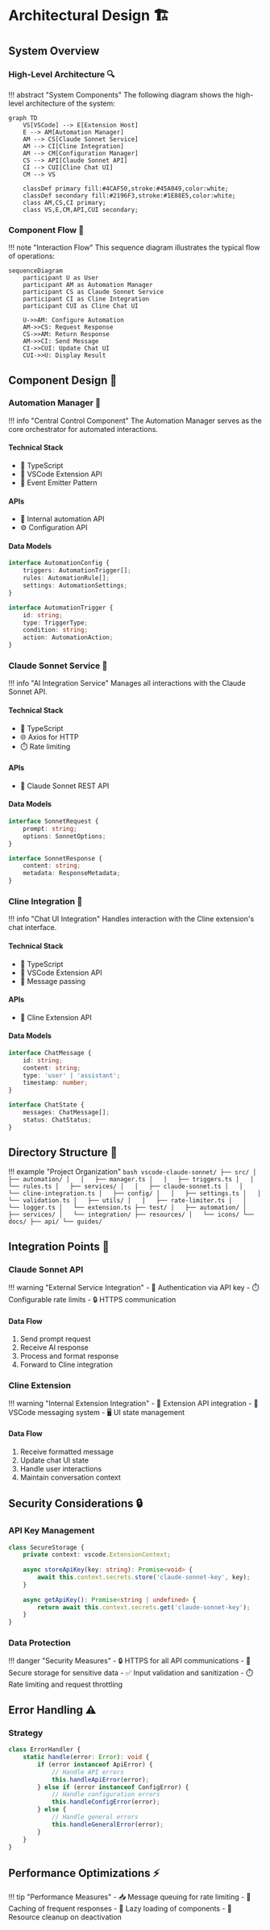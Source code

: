 # Architectural Design 🏗️

## System Overview

### High-Level Architecture 🔍

!!! abstract "System Components"
    The following diagram shows the high-level architecture of the system:

```mermaid
graph TD
    VS[VSCode] --> E[Extension Host]
    E --> AM[Automation Manager]
    AM --> CS[Claude Sonnet Service]
    AM --> CI[Cline Integration]
    AM --> CM[Configuration Manager]
    CS --> API[Claude Sonnet API]
    CI --> CUI[Cline Chat UI]
    CM --> VS

    classDef primary fill:#4CAF50,stroke:#45A049,color:white;
    classDef secondary fill:#2196F3,stroke:#1E88E5,color:white;
    class AM,CS,CI primary;
    class VS,E,CM,API,CUI secondary;
```

### Component Flow 🔄

!!! note "Interaction Flow"
    This sequence diagram illustrates the typical flow of operations:

```mermaid
sequenceDiagram
    participant U as User
    participant AM as Automation Manager
    participant CS as Claude Sonnet Service
    participant CI as Cline Integration
    participant CUI as Cline Chat UI

    U->>AM: Configure Automation
    AM->>CS: Request Response
    CS->>AM: Return Response
    AM->>CI: Send Message
    CI->>CUI: Update Chat UI
    CUI->>U: Display Result
```

## Component Design 🎨

### Automation Manager 🎯

!!! info "Central Control Component"
    The Automation Manager serves as the core orchestrator for automated interactions.

#### Technical Stack
- 🔧 TypeScript
- 🔌 VSCode Extension API
- 📡 Event Emitter Pattern

#### APIs
- 🔄 Internal automation API
- ⚙️ Configuration API

#### Data Models

```typescript
interface AutomationConfig {
    triggers: AutomationTrigger[];
    rules: AutomationRule[];
    settings: AutomationSettings;
}

interface AutomationTrigger {
    id: string;
    type: TriggerType;
    condition: string;
    action: AutomationAction;
}
```

### Claude Sonnet Service 🤖

!!! info "AI Integration Service"
    Manages all interactions with the Claude Sonnet API.

#### Technical Stack
- 🔧 TypeScript
- 🌐 Axios for HTTP
- ⏱️ Rate limiting

#### APIs
- 🔌 Claude Sonnet REST API

#### Data Models

```typescript
interface SonnetRequest {
    prompt: string;
    options: SonnetOptions;
}

interface SonnetResponse {
    content: string;
    metadata: ResponseMetadata;
}
```

### Cline Integration 💬

!!! info "Chat UI Integration"
    Handles interaction with the Cline extension's chat interface.

#### Technical Stack
- 🔧 TypeScript
- 🔌 VSCode Extension API
- 📨 Message passing

#### APIs
- 🔌 Cline Extension API

#### Data Models

```typescript
interface ChatMessage {
    id: string;
    content: string;
    type: 'user' | 'assistant';
    timestamp: number;
}

interface ChatState {
    messages: ChatMessage[];
    status: ChatStatus;
}
```

## Directory Structure 📁

!!! example "Project Organization"
    ```bash
    vscode-claude-sonnet/
    ├── src/
    │   ├── automation/
    │   │   ├── manager.ts
    │   │   ├── triggers.ts
    │   │   └── rules.ts
    │   ├── services/
    │   │   ├── claude-sonnet.ts
    │   │   └── cline-integration.ts
    │   ├── config/
    │   │   ├── settings.ts
    │   │   └── validation.ts
    │   ├── utils/
    │   │   ├── rate-limiter.ts
    │   │   └── logger.ts
    │   └── extension.ts
    ├── test/
    │   ├── automation/
    │   ├── services/
    │   └── integration/
    ├── resources/
    │   └── icons/
    └── docs/
        ├── api/
        └── guides/
    ```

## Integration Points 🔌

### Claude Sonnet API

!!! warning "External Service Integration"
    - 🔑 Authentication via API key
    - ⏱️ Configurable rate limits
    - 🔒 HTTPS communication

#### Data Flow
1. Send prompt request
2. Receive AI response
3. Process and format response
4. Forward to Cline integration

### Cline Extension

!!! warning "Internal Extension Integration"
    - 🔌 Extension API integration
    - 📨 VSCode messaging system
    - 🖥️ UI state management

#### Data Flow
1. Receive formatted message
2. Update chat UI state
3. Handle user interactions
4. Maintain conversation context

## Security Considerations 🔒

### API Key Management

```typescript
class SecureStorage {
    private context: vscode.ExtensionContext;
    
    async storeApiKey(key: string): Promise<void> {
        await this.context.secrets.store('claude-sonnet-key', key);
    }
    
    async getApiKey(): Promise<string | undefined> {
        return await this.context.secrets.get('claude-sonnet-key');
    }
}
```

### Data Protection

!!! danger "Security Measures"
    - 🔒 HTTPS for all API communications
    - 🔑 Secure storage for sensitive data
    - ✅ Input validation and sanitization
    - ⏱️ Rate limiting and request throttling

## Error Handling ⚠️

### Strategy

```typescript
class ErrorHandler {
    static handle(error: Error): void {
        if (error instanceof ApiError) {
            // Handle API errors
            this.handleApiError(error);
        } else if (error instanceof ConfigError) {
            // Handle configuration errors
            this.handleConfigError(error);
        } else {
            // Handle general errors
            this.handleGeneralError(error);
        }
    }
}
```

## Performance Optimizations ⚡

!!! tip "Performance Measures"
    - 📥 Message queuing for rate limiting
    - 💾 Caching of frequent responses
    - 🔄 Lazy loading of components
    - 🧹 Resource cleanup on deactivation